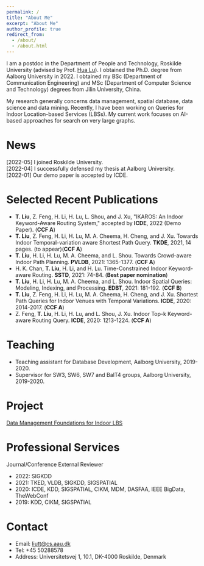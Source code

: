 ```yaml
---
permalink: /
title: "About Me"
excerpt: "About Me"
author_profile: true
redirect_from: 
  - /about/
  - /about.html
---
```


I am a postdoc in the Department of People and Technology, Roskilde University (advised by Prof. [Hua Lu](https://luhua.ruc.dk/)). I obtained the Ph.D. degree from Aalborg University in 2022.  I obtained my BSc (Department of Communication Engineering) and MSc (Department of Computer Science and Technology) degrees from Jilin University, China.

My research generally concerns data management, spatial database, data science and data mining. Recently, I have been working on Queries for Indoor Location-based Services (LBSs). My current work focuses on AI-based approaches for search on very large graphs.

News
===
\[2022-05\] I joined Roskilde University. <br>
\[2022-04\] I successfully defensed my thesis at Aalborg University. <br>
\[2022-01\] Our demo paper is accepted by ICDE.

<!-- Education
======
* PhD in Computer Science, Aalborg University, Denmark, 2022.
* MSc in Computer Science and Technology, Jilin University, China, 2018.
* BSc in Communication Engineering, Jilin University, China, 2015. -->

<!-- International Study Experience
=====
* Apr. 2021 - Aug. 2021: Abroad (virtual) stay in the Faculty of Information Technology, Monash University, Australia.
* Sep. 2016 - Jul. 2017: Joint training of Postgraduate Student in the Department of Computer Science and Technology, ITMO University, St Petersburg, Russia. -->

Selected Recent Publications
===
<!-- See my [VBN at AAU.](https://vbn.aau.dk/en/persons/145323) -->

* __T. Liu__, Z. Feng, H. Li, H. Lu, L. Shou, and J. Xu, "IKAROS: An Indoor Keyword-Aware Routing System," accepted by __ICDE__, 2022 (Demo Paper). (__CCF A__)
* __T. Liu__, Z. Feng, H. Li, H. Lu, M. A. Cheema, H. Cheng, and J. Xu. Towards Indoor Temporal-variation aware Shortest Path Query. __TKDE__, 2021, 14 pages. (to appear)(__CCF A__)
* __T. Liu__, H. Li, H. Lu, M. A. Cheema, and L. Shou. Towards Crowd-aware Indoor Path Planning. __PVLDB__, 2021: 1365-1377. (__CCF A__)
* H. K. Chan, __T. Liu__, H. Li, and H. Lu. Time-Constrained Indoor Keyword-aware Routing. __SSTD__, 2021: 74-84. (__Best paper nomination__)
* __T. Liu__, H. Li, H. Lu, M. A. Cheema, and L. Shou. Indoor Spatial Queries: Modeling, Indexing, and Processing. __EDBT__, 2021: 181-192. (__CCF B__)
* __T. Liu__, Z. Feng, H. Li, H. Lu, M. A. Cheema, H. Cheng, and J. Xu. Shortest Path Queries for Indoor Venues with Temporal Variations. __ICDE__, 2020: 2014-2017. (__CCF A__)
* Z. Feng, __T. Liu__, H. Li, H. Lu, and L. Shou, J. Xu. Indoor Top-k Keyword-aware Routing Query. __ICDE__, 2020: 1213-1224. (__CCF A__)

<!-- Technical Reports
* __Tiantian Liu__, Huan Li, Hua Lu, Muhammad Aamir Cheema, Lidan Shou. Towards Crowd-aware Indoor Path Planning(Extended Version). CoRR abs/2104.05480 (2021).
* __Tiantian Liu__, Huan Li, Hua Lu, Muhammad Aamir Cheema, Lidan Shou. An Experimental Analysis of Indoor Spatial Queries: Modeling, Indexing, and Processing. CoRR abs/2010.03910 (2020) -->
  
Teaching
===
* Teaching assistant for Database Development, Aalborg University, 2019-2020.
* Supervisor for SW3, SW6, SW7 and BaIT4 groups, Aalborg University, 2019-2020.
  
Project
===
[Data Management Foundations for Indoor LBS](https://indoorlbs.github.io)

Professional Services
===
Journal/Conference External Reviewer

* 2022: SIGKDD
* 2021: TKED, VLDB, SIGKDD, SIGSPATIAL
* 2020: ICDE, KDD, SIGSPATIAL, CIKM, MDM, DASFAA, IEEE BigData, TheWebConf
* 2019: KDD, CIKM, SIGSPATIAL

Contact
===
* Email: liutt@cs.aau.dk
* Tel: +45 50288578
* Address: Universitetsvej 1, 10.1, DK-4000 Roskilde, Denmark
  
